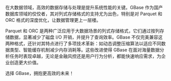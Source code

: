 在大数据领域，高效的数据存储与处理是提升系统性能的关键。GBase 作为国产数据库领域的佼佼者，其对列式存储格式的支持尤为出色，特别是对 Parquet 和 ORC 格式的深度优化，让数据管理更上一层楼。

Parquet 和 ORC 是两种广泛应用于大数据场景的列式存储格式，它们通过按列存储数据，显著减少了磁盘 I/O 开销，并提升了查询效率。GBase 不仅完美兼容这两种格式，还针对其特点进行了多项技术革新：如动态调整压缩算法以适应不同数据类型、智能缓存机制减少内存消耗等。这些改进使得 GBase 在面对海量数据分析任务时表现卓越，无论是金融风控还是用户行为分析，都能快速响应需求，为企业创造更大价值。

选择 GBase，拥抱更高效的未来！